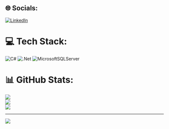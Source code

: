 
## 🌐 Socials:
[![LinkedIn](https://img.shields.io/badge/LinkedIn-%230077B5.svg?logo=linkedin&logoColor=white)](https://linkedin.com/in/aliyilmaz20) 

# 💻 Tech Stack:
![C#](https://img.shields.io/badge/c%23-%23239120.svg?style=for-the-badge&logo=csharp&logoColor=white) ![.Net](https://img.shields.io/badge/.NET-5C2D91?style=for-the-badge&logo=.net&logoColor=white) ![MicrosoftSQLServer](https://img.shields.io/badge/Microsoft%20SQL%20Server-CC2927?style=for-the-badge&logo=microsoft%20sql%20server&logoColor=white) 
# 📊 GitHub Stats:
![](https://github-readme-stats.vercel.app/api?username=aliyilmaz020&theme=default&hide_border=false&include_all_commits=true&count_private=true)<br/>
![](https://github-readme-streak-stats.herokuapp.com/?user=aliyilmaz020&theme=default&hide_border=false)<br/>
![](https://github-readme-stats.vercel.app/api/top-langs/?username=aliyilmaz020&theme=default&hide_border=false&include_all_commits=true&count_private=true&layout=compact)

---
[![](https://visitcount.itsvg.in/api?id=aliyilmaz020&icon=0&color=12)](https://visitcount.itsvg.in)

<!-- Proudly created with GPRM ( https://gprm.itsvg.in ) -->
